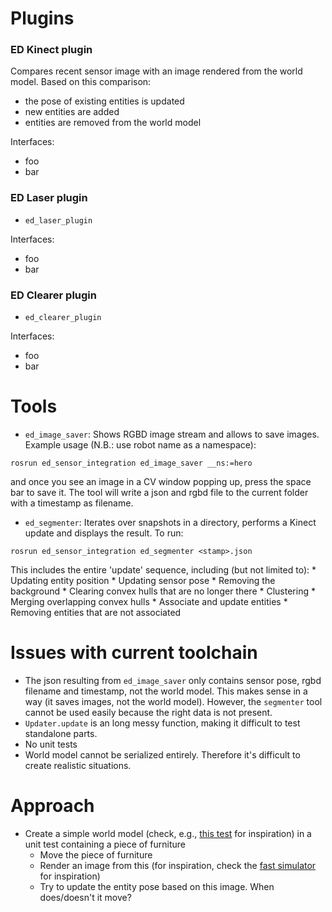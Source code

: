 # Plugins
### ED Kinect plugin
Compares recent sensor image with an image rendered from the world model. Based on this comparison:
* the pose of existing entities is updated
* new entities are added
* entities are removed from the world model

Interfaces:
* foo
* bar

### ED Laser plugin
* `ed_laser_plugin`

Interfaces:
* foo
* bar

### ED Clearer plugin
* `ed_clearer_plugin`

Interfaces:
* foo
* bar

# Tools
* `ed_image_saver`: Shows RGBD image stream and allows to save images. Example usage (N.B.: use robot name as a namespace):
```
rosrun ed_sensor_integration ed_image_saver __ns:=hero
```
and once you see an image in a CV window popping up, press the space bar to save it. The tool will write a json and rgbd file to the current folder with a timestamp as filename.
* `ed_segmenter`: Iterates over snapshots in a directory, performs a Kinect update and displays the result. To run:
```
rosrun ed_sensor_integration ed_segmenter <stamp>.json
```
 This includes the entire 'update' sequence, including (but not limited to):
    * Updating entity position
    * Updating sensor pose
    * Removing the background
    * Clearing convex hulls that are no longer there
    * Clustering
    * Merging overlapping convex hulls
    * Associate and update entities
    * Removing entities that are not associated

# Issues with current toolchain
* The json resulting from `ed_image_saver` only contains sensor pose, rgbd filename and timestamp, not the world model. This makes sense in a way (it saves images, not the world model). However, the `segmenter` tool cannot be used easily because the right data is not present.
* `Updater.update` is an long messy function, making it difficult to test standalone parts.
* No unit tests
* World model cannot be serialized entirely. Therefore it's difficult to create realistic situations.

# Approach
* Create a simple world model (check, e.g., [this test](https://github.com/tue-robotics/ed/blob/master/test/test_wm.cpp) for inspiration) in a unit test containing a piece of furniture
    * Move the piece of furniture
    * Render an image from this (for inspiration, check the [fast simulator](https://github.com/tue-robotics/fast_simulator/blob/master/src/Kinect.cpp) for inspiration)
    * Try to update the entity pose based on this image. When does/doesn't it move?
